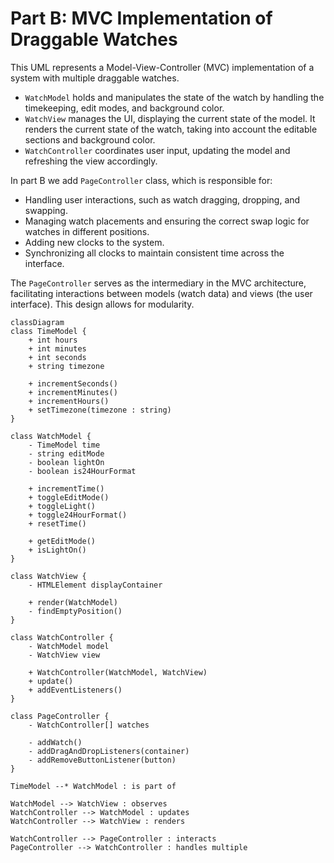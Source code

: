 # Part B: MVC Implementation of Draggable Watches

This UML represents a Model-View-Controller (MVC) implementation of a system with multiple draggable watches.

- `WatchModel` holds and manipulates the state of the watch by handling the timekeeping, edit modes, and background color.
- `WatchView` manages the UI, displaying the current state of the model. It renders the current state of the watch, taking into account the editable sections and background color.
- `WatchController` coordinates user input, updating the model and refreshing the view accordingly.


In part B we add `PageController` class, which is responsible for:

- Handling user interactions, such as watch dragging, dropping, and swapping.
- Managing watch placements and ensuring the correct swap logic for watches in different positions.
- Adding new clocks to the system.
- Synchronizing all clocks to maintain consistent time across the interface.

The `PageController` serves as the intermediary in the MVC architecture, facilitating interactions between models (watch data) and views (the user interface). This design allows for modularity.

```mermaid
classDiagram
class TimeModel {
    + int hours
    + int minutes
    + int seconds
    + string timezone

    + incrementSeconds()
    + incrementMinutes()
    + incrementHours()
    + setTimezone(timezone : string)
}

class WatchModel {
    - TimeModel time
    - string editMode
    - boolean lightOn
    - boolean is24HourFormat

    + incrementTime()
    + toggleEditMode()
    + toggleLight()
    + toggle24HourFormat()
    + resetTime()

    + getEditMode()
    + isLightOn()
}

class WatchView {
    - HTMLElement displayContainer

    + render(WatchModel)
    - findEmptyPosition()
}

class WatchController {
    - WatchModel model
    - WatchView view

    + WatchController(WatchModel, WatchView)
    + update()
    + addEventListeners()
}

class PageController {
    - WatchController[] watches

    - addWatch()
    - addDragAndDropListeners(container)
    - addRemoveButtonListener(button)
}

TimeModel --* WatchModel : is part of

WatchModel --> WatchView : observes
WatchController --> WatchModel : updates
WatchController --> WatchView : renders

WatchController --> PageController : interacts
PageController --> WatchController : handles multiple
```
